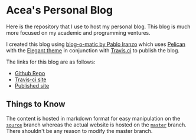 # Acea's Personal Blog

Here is the repository that I use to host my personal blog. This blog is much more focused on my academic and programming ventures.

I created this blog using [blog-o-matic by Pablo Iranzo](https://github.com/iranzo/blog-o-matic) which uses [Pelican](https://blog.getpelican.com/) with the [Elegant theme](https://github.com/Pelican-Elegant/elegant) in conjunction with [Travis.ci](https://travis-ci.org/) to publish the blog.

The links for this blog are as follows:

- [Github Repo](https://www.github.com/aceaofspades/aceaofspades.github.io)
- [Travis-ci site](https://travis-ci.org/github/aceaofspades/aceaofspades.github.io)
- [Published site](https://aceaofspades.github.io)

## Things to Know

The content is hosted in markdown format for easy manipulation on the [`source`](https://github.com/aceaofspades/aceaofspades.github.io/tree/source) branch whereas the actual website is hosted on the [`master`](https://github.com/aceaofspades/aceaofspades.github.io/tree/master) branch. There shouldn't be any reason to modify the master branch.
